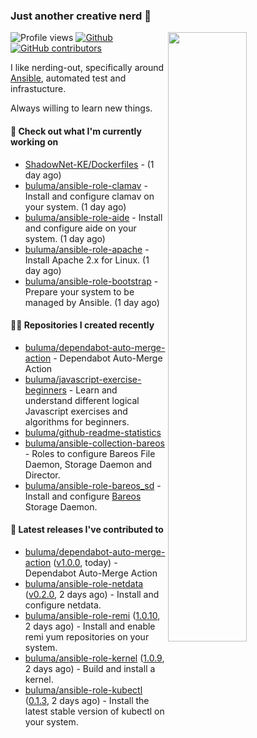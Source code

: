 ### Just another creative nerd 👋


![Profile views](https://gpvc.arturio.dev/buluma) <a href="https://gitstats.me/buluma">
  <img align="right" src="https://github-readme-stats.vercel.app/api?username=buluma&theme=gotham&show_icons=true" width="50%"/>
</a>
[![Github](https://img.shields.io/badge/-buluma-black?style=flat&labelColor=black&logo=github&logoColor=white&include_all_commits=true&count_private=true)](https://gitstats.me/buluma)
[![GitHub contributors](https://img.shields.io/github/contributors/buluma/badges.svg)](https://GitHub.com/buluma/badges/graphs/contributors/)

I like nerding-out, specifically around [Ansible](https://github.com/ansible/ansible), automated test and infrastucture.

Always willing to learn new things.

#### 👷 Check out what I'm currently working on

- [ShadowNet-KE/Dockerfiles](https://github.com/ShadowNet-KE/Dockerfiles) -  (1 day ago)
- [buluma/ansible-role-clamav](https://github.com/buluma/ansible-role-clamav) - Install and configure clamav on your system. (1 day ago)
- [buluma/ansible-role-aide](https://github.com/buluma/ansible-role-aide) - Install and configure aide on your system. (1 day ago)
- [buluma/ansible-role-apache](https://github.com/buluma/ansible-role-apache) - Install Apache 2.x for Linux. (1 day ago)
- [buluma/ansible-role-bootstrap](https://github.com/buluma/ansible-role-bootstrap) - Prepare your system to be managed by Ansible. (1 day ago)

#### 👨‍💻 Repositories I created recently

- [buluma/dependabot-auto-merge-action](https://github.com/buluma/dependabot-auto-merge-action) - Dependabot Auto-Merge Action
- [buluma/javascript-exercise-beginners](https://github.com/buluma/javascript-exercise-beginners) - Learn and understand different logical Javascript exercises and algorithms for beginners.
- [buluma/github-readme-statistics](https://github.com/buluma/github-readme-statistics)
- [buluma/ansible-collection-bareos](https://github.com/buluma/ansible-collection-bareos) - Roles to configure Bareos File Daemon, Storage Daemon and Director.
- [buluma/ansible-role-bareos_sd](https://github.com/buluma/ansible-role-bareos_sd) - Install and configure [Bareos](https://www.bareos.com/) Storage Daemon.

#### 🚀 Latest releases I've contributed to

- [buluma/dependabot-auto-merge-action](https://github.com/buluma/dependabot-auto-merge-action) ([v1.0.0](https://github.com/buluma/dependabot-auto-merge-action/releases/tag/v1.0.0), today) - Dependabot Auto-Merge Action
- [buluma/ansible-role-netdata](https://github.com/buluma/ansible-role-netdata) ([v0.2.0](https://github.com/buluma/ansible-role-netdata/releases/tag/v0.2.0), 2 days ago) - Install and configure netdata.
- [buluma/ansible-role-remi](https://github.com/buluma/ansible-role-remi) ([1.0.10](https://github.com/buluma/ansible-role-remi/releases/tag/1.0.10), 2 days ago) - Install and enable remi yum repositories on your system.
- [buluma/ansible-role-kernel](https://github.com/buluma/ansible-role-kernel) ([1.0.9](https://github.com/buluma/ansible-role-kernel/releases/tag/1.0.9), 2 days ago) - Build and install a kernel.
- [buluma/ansible-role-kubectl](https://github.com/buluma/ansible-role-kubectl) ([0.1.3](https://github.com/buluma/ansible-role-kubectl/releases/tag/0.1.3), 2 days ago) - Install the latest stable version of kubectl on your system.


